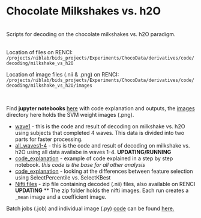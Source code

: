 # Chocolate Milkshakes vs. h2O  
<br>
Scripts for decoding on the chocolate milkshakes vs. h2O paradigm.  
<br>
<br>

Location of files on RENCI: 
``` /projects/niblab/bids_projects/Experiments/ChocoData/derivatives/code/decoding/milkshake_vs_h2O```  

Location of image files (.nii & .png) on RENCI:  
```/projects/niblab/bids_projects/Experiments/ChocoData/derivatives/code/decoding/milkshake_vs_h2O/images```

<br>


Find **jupyter notebooks** [here](https://github.com/niblunc/ChocolateData/tree/master/ana/SVM_Decoding/milkshake_vs_h2O/notebooks) with code explanation and outputs, the [images](https://github.com/niblunc/ChocolateData/tree/master/ana/SVM_Decoding/milkshake_vs_h2O/images) directory here holds the SVM weight images (.png).  
* [wave1](https://github.com/niblunc/ChocolateData/blob/master/ana/SVM_Decoding/milkshake_vs_h2O/notebooks/wave1.ipynb) - this is the code and result of decoding on milkshake vs. h2O using subjects that completed 4 waves. This data is divided into two parts for faster processing.   
* [all_waves1-4]() - this is the code and result of decoding on milkshake vs. h2O using all data availabe in waves 1-4. **UPDATING/RUNNING**  
* [code_explanation](https://github.com/niblunc/ChocolateData/blob/master/ana/SVM_Decoding/milkshake_vs_h2O/notebooks/code_explanation.ipynb) - example of code explained in a step by step notebook. *this code is the base for all other analysis*
* [code_explanation](https://github.com/niblunc/ChocolateData/blob/master/ana/SVM_Decoding/milkshake_vs_h2O/notebooks/SelectKBest_vs_SelectPercentile.ipynb) - looking at the differences between feature selection using SelectPercentile vs. SelectKBest
* [Nifti files](https://github.com/niblunc/ChocolateData/blob/master/ana/SVM_Decoding/milkshake_vs_h2O/niftis.zip) - zip file containing decoded (.nii) files, also available on RENCI **UPDATING**
** The zip folder holds the nifti images. Each run creates a `_mean` image and a coefficient image. 

Batch jobs (.job) and individual image (.py)  [code](https://github.com/niblunc/ChocolateData/tree/master/ana/SVM_Decoding/milkshake_vs_h2O/code) can be found [here.](https://github.com/niblunc/ChocolateData/tree/master/ana/SVM_Decoding/milkshake_vs_h2O/code)    
  

